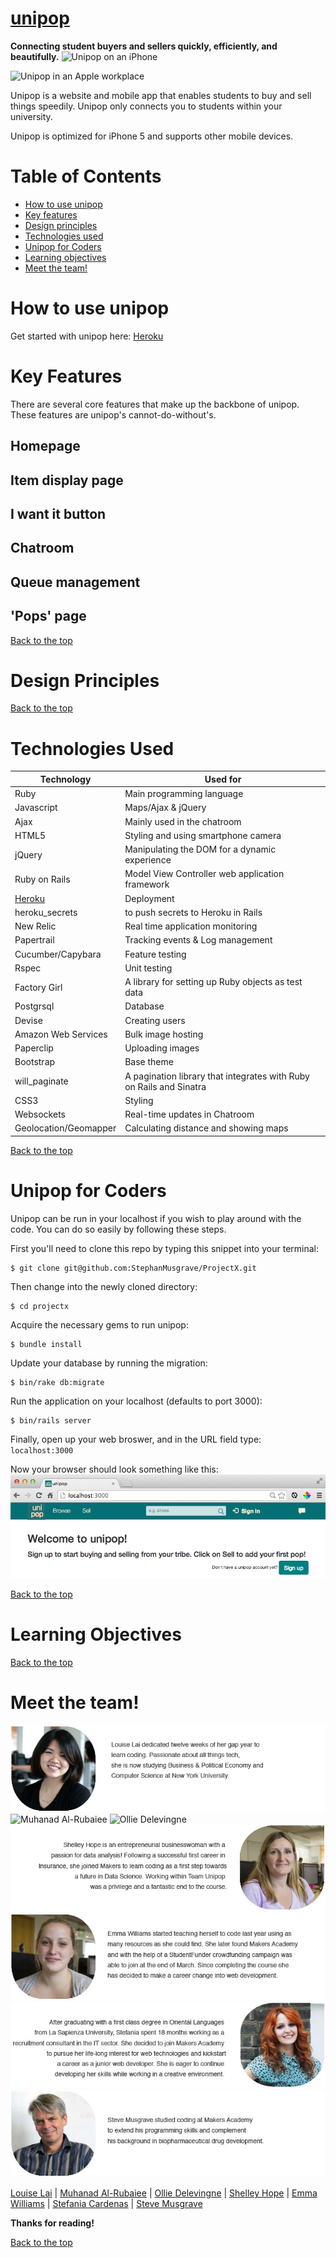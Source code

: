 <!-- hey guys! I'm working on this slowly each day, and please contribute to your liking -->
<!--- Got Steve, Muhanad, Emma and Stef's blurb --->
<!-- Shelley and Ollie blurb still needed -->
[unipop]
====
**Connecting student buyers and sellers quickly, efficiently, and beautifully.**
![Unipop on an iPhone](public/readme_images/iPhoneTemplate.jpg)
<!-- ![Unipop on an iMac](public/readme_images/iMacTemplate.jpg)	 -->
![Unipop in an Apple workplace](public/readme_images/WorkspaceTemplate.jpg)

  Unipop is a website and mobile app that enables students to buy and sell things speedily. Unipop only connects you to students within your university.

  Unipop is optimized for iPhone 5 and supports other mobile devices.

Table of Contents
===

* [How to use unipop]
* [Key features]
* [Design principles]
* [Technologies used]
* [Unipop for Coders]
* [Learning objectives]
* [Meet the team!]

How to use unipop
===

Get started with unipop here: [Heroku]

Key Features
===
There are several core features that make up the backbone of unipop. These features are unipop's cannot-do-without's.

Homepage
---

Item display page
---
<!-- getagging here. Stef, Steve? -->

I want it button
---

Chatroom
---

Queue management
---
<!-- hi guys what I mean by this is the end negotion buttons, next buyer etc. -->

'Pops' page
---
[Back to the top]

Design Principles
===
<!-- mobile first, responsive design, bootstrap elements, bootstrap buttons, grid/image-central view etc. Muhanad, Emma? -->
[Back to the top]

Technologies Used
====

|Technology                 |Used for                        |
|---------------------------|--------------------------------|
|Ruby                       |Main programming language       |
|Javascript                 |Maps/Ajax & jQuery              |
|Ajax                       |Mainly used in the chatroom     |
|HTML5                      |Styling and using smartphone camera |
|jQuery                     |Manipulating the DOM for a dynamic experience |
|Ruby on Rails              |Model View Controller web application framework |
|[Heroku]                   |Deployment                      |
|heroku_secrets            |to push secrets to Heroku in Rails |
|New Relic                  |Real time application monitoring|
|Papertrail                 |Tracking events & Log management|
|Cucumber/Capybara          |Feature testing                 |
|Rspec                      |Unit testing                    |
|Factory Girl               |A library for setting up Ruby objects as test data  |
|Postgrsql                  |Database                        |
|Devise                     |Creating users                  |
|Amazon Web Services        |Bulk image hosting              |
|Paperclip                  |Uploading images                |
|Bootstrap                  |Base theme                      |
|will_paginate              |A pagination library that integrates with Ruby on Rails and Sinatra |
|CSS3                       |Styling                         |
|Websockets                 |Real-time updates in Chatroom   |
|Geolocation/Geomapper      |Calculating distance and showing maps  |

[Back to the top]

Unipop for Coders
===
Unipop can be run in your localhost if you wish to play around with the code. You can do so easily by following these steps.

First you'll need to clone this repo by typing this snippet into your terminal:
```
$ git clone git@github.com:StephanMusgrave/ProjectX.git
```

Then change into the newly cloned directory:
```
$ cd projectx
```

Acquire the necessary gems to run unipop:
```
$ bundle install
```

Update your database by running the migration:
```
$ bin/rake db:migrate
```

Run the application on your localhost (defaults to port 3000):
```
$ bin/rails server
```

Finally, open up your web broswer, and in the URL field type:
``
localhost:3000
``

Now your browser should look something like this:
![unipop](public/readme_images/initial_unipop.jpg)

[Back to the top]

Learning Objectives
===
[Back to the top]

Meet the team!
===
![Louise Lai](public/readme_images/louise.jpg) 
![Muhanad Al-Rubaiee](public/readme_images/muhanad.jpg) 
![Ollie Delevingne](public/readme_images/ollie.jpg) 
![Shelley Hope](public/readme_images/shelley.jpg) 
![Emma Williams](public/readme_images/emma.jpg) 
![Stefania Cardenas](public/readme_images/stef.jpg)
![Steve Musgrave](public/readme_images/steve.jpg) 

[Louise Lai] | [Muhanad Al-Rubaiee] | [Ollie Delevingne] | [Shelley Hope] | [Emma Williams] | [Stefania Cardenas] | [Steve Musgrave]

**Thanks for reading!**

[Back to the top]

<!-- links, in order of appearance -->

[unipop]:http://unipop.herokuapp.com/

[How to use unipop]:https://github.com/StephanMusgrave/ProjectX#how-to-use-unipop
[Key features]:https://github.com/StephanMusgrave/ProjectX#key-features
[Design principles]:https://github.com/StephanMusgrave/ProjectX#design-principles
[Technologies used]:https://github.com/StephanMusgrave/ProjectX#technologies-used
[Unipop for Coders]: https://github.com/StephanMusgrave/ProjectX#unipop-for-coders
[Learning objectives]:https://github.com/StephanMusgrave/ProjectX#learning-objectives
[Meet the team!]: https://github.com/StephanMusgrave/ProjectX#meet-the-team

[Heroku]:http://unipop.herokuapp.com/

[Louise Lai]:https://github.com/loulai
[Muhanad Al-Rubaiee]:https://github.com/muhanad40
[Ollie Delevingne]:https://github.com/odelevingne
[Shelley Hope]:https://github.com/ShelleyHope
[Emma Williams]:https://github.com/Em01
[Stefania Cardenas]:https://github.com/stefaniacardenas
[Steve Musgrave]:https://github.com/StephanMusgrave

[Back to the top]:https://github.com/StephanMusgrave/ProjectX#table-of-contents